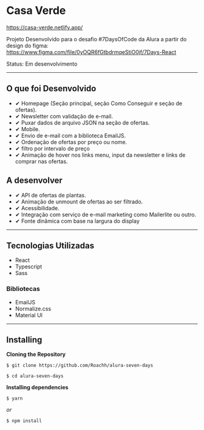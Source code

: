 # Casa Verde

https://casa-verde.netlify.app/

Projeto Desenvolvido para o desafio #7DaysOfCode da Alura a partir do design do figma: https://www.figma.com/file/0yOQR6fGtbdrmqeStiO0jf/7Days-React

Status: Em desenvolvimento

<hr />

## O que foi Desenvolvido

* ✔ Homepage (Seção principal, seção Como Conseguir e seção de ofertas).
* ✔ Newsletter com validação de e-mail.
* ✔ Puxar dados de arquivo JSON na seção de ofertas.
* ✔ Mobile.
* ✔ Envio de e-mail com a biblioteca EmailJS.
* ✔ Ordenação de ofertas por preço ou nome.
* ✔ filtro por intervalo de preço
* ✔ Animação de hover nos links menu, input da newsletter e links de comprar nas ofertas.

## A desenvolver

* ✔ API de ofertas de plantas.
* ✔ Animação de unmount de ofertas ao ser filtrado.
* ✔ Acessibilidade.
* ✔ Integração com serviço de e-mail marketing como Mailerlite ou outro.
* ✔ Fonte dinâmica com base na largura do display

<hr />

## Tecnologias Utilizadas

* React
* Typescript
* Sass

### Bibliotecas

* EmailJS
* Normalize.css
* Material UI

<hr />

## Installing

**Cloning the Repository**

```
$ git clone https://github.com/Roachh/alura-seven-days

$ cd alura-seven-days
```

**Installing dependencies**

```
$ yarn
```

_or_

```
$ npm install
```